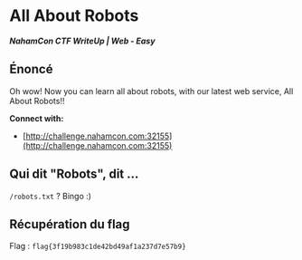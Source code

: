 # All About Robots

***NahamCon CTF WriteUp | Web - Easy***

## Énoncé
  
Oh wow! Now you can learn all about robots, with our latest web service, All About Robots!!  

**Connect with:**  

-   [http://challenge.nahamcon.com:32155](http://challenge.nahamcon.com:32155)

## Qui dit "Robots", dit ...

`/robots.txt` ? Bingo :)

## Récupération du flag
 
Flag : `flag{3f19b983c1de42bd49af1a237d7e57b9}`


